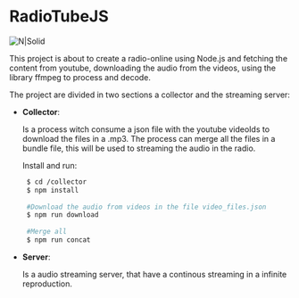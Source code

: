 # RadioTubeJS

![N|Solid](https://github.com/damiancipolat/RadioTubeJS/blob/master/doc/radio.jpg?raw=true)

This project is about to create a radio-online using Node.js and fetching the content from youtube, downloading the audio from the videos, using the library ffmpeg to process and decode.

The project are divided in two sections a collector and the streaming server:

- **Collector**: 

  Is a process witch consume a json file with the youtube videoIds to download the files in a .mp3. The process can merge all     the files in a bundle file, this will be used to streaming the audio in the radio.

  Install and run:
  
  ```sh   
   $ cd /collector
   $ npm install
   
   #Download the audio from videos in the file video_files.json
   $ npm run download
   
   #Merge all
   $ npm run concat
  ```

- **Server**:

  Is a audio streaming server, that have a continous streaming in a infinite reproduction.
